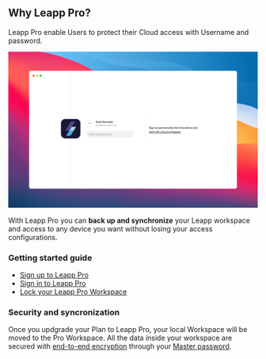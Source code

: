 ## Why Leapp Pro?
Leapp Pro enable Users to protect their Cloud access with Username and password.

![](../../images/leapp-pro/leapp-pro.png)

With Leapp Pro you can **back up and synchronize** your Leapp workspace and access to any device you want without losing your access configurations.

### Getting started guide
- [Sign up to Leapp Pro](/leapp-pro/getting-started/sign-up/)
- [Sign in to Leapp Pro](/leapp-pro/getting-started/sign-in)
- [Lock your Leapp Pro Workspace](/leapp-pro/getting-started/lock)


### Security and syncronization

Once you updgrade your Plan to Leapp Pro, your local Workspace will be moved to the Pro Workspace. 
All the data inside your workspace are secured with [end-to-end encryption](/security/zero-knowledge) through your [Master password](/leapp-pro/security-and-password/).

